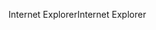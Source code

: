 <span data-ttu-id="65025-101">Internet Explorer</span><span class="sxs-lookup"><span data-stu-id="65025-101">Internet Explorer</span></span>